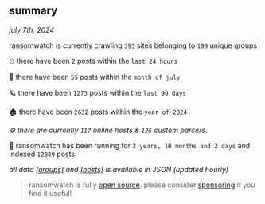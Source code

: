 
## summary
_july 7th, 2024_

ransomwatch is currently crawling `393` sites belonging to `199` unique groups

⏲ there have been `2` posts within the `last 24 hours`

🦈 there have been `55` posts within the `month of july`

🪐 there have been `1273` posts within the `last 90 days`

🏚 there have been `2632` posts within the `year of 2024`

_⚙️ there are currently `117` online hosts & `125` custom parsers._

🦕 ransomwatch has been running for `2 years, 10 months and 2 days` and indexed `12089` posts

_all data  [(groups)](http://ransomwhat.telemetry.ltd/groups) and [(posts)](http://ransomwhat.telemetry.ltd/posts) is available in JSON (updated hourly)_

> ransomwatch is fully [open source](https://github.com/joshhighet/ransomwatch#ransomwatch--). please consider [sponsoring](https://github.com/sponsors/joshhighet) if you find it useful!
